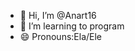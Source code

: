- 👋 Hi, I’m @Anart16
- 🌱 I’m learning to program
- 😄 Pronouns:Ela/Ele

<!---
Anart16/Anart16 is a ✨ special ✨ repository because its `README.md` (this file) appears on your GitHub profile.
You can click the Preview link to take a look at your changes.
--->
